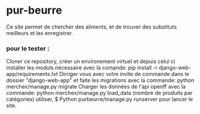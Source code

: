 # pur-beurre

Ce site permet de chercher des aliments, et de trouver des substituts meilleurs et les enregistrer.

### pour le tester : 

Cloner ce repository, créer un environement virtuel et depuis celui ci installer les moduls nécessaire avec la comande: pip install -r django-web-app/requirements.txt
Dirriger vous avec votre invite de commande dans le dossier "django-web-app" et faite les migrations avec la commande: python merchex/manage.py migrate
Charger les données de l'api openff avec la commande: python merchex/manage.py load_data (nombre de produits par catégories)
utiliser, $ Python purbeurre/manage.py runserver pour lancer le site.
